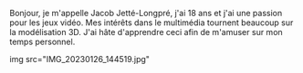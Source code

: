 Bonjour, je m'appelle Jacob Jetté-Longpré, j'ai 18 ans et j'ai une passion pour les jeux vidéo. Mes intérêts dans le multimédia tournent beaucoup sur la modélisation 3D. J'ai hâte d'apprendre ceci afin de m'amuser sur mon temps personnel.

img src="IMG_20230126_144519.jpg"

